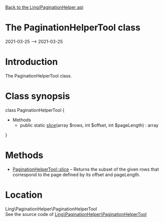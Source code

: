 [Back to the Ling/PaginationHelper api](https://github.com/lingtalfi/PaginationHelper/blob/master/doc/api/Ling/PaginationHelper.md)



The PaginationHelperTool class
================
2021-03-25 --> 2021-03-25






Introduction
============

The PaginationHelperTool class.



Class synopsis
==============


class <span class="pl-k">PaginationHelperTool</span>  {

- Methods
    - public static [slice](https://github.com/lingtalfi/PaginationHelper/blob/master/doc/api/Ling/PaginationHelper/PaginationHelperTool/slice.md)(array $rows, int $offset, int $pageLength) : array

}






Methods
==============

- [PaginationHelperTool::slice](https://github.com/lingtalfi/PaginationHelper/blob/master/doc/api/Ling/PaginationHelper/PaginationHelperTool/slice.md) &ndash; Returns the subset of the given rows that correspond to the page defined by its offset and pageLength.





Location
=============
Ling\PaginationHelper\PaginationHelperTool<br>
See the source code of [Ling\PaginationHelper\PaginationHelperTool](https://github.com/lingtalfi/PaginationHelper/blob/master/PaginationHelperTool.php)



